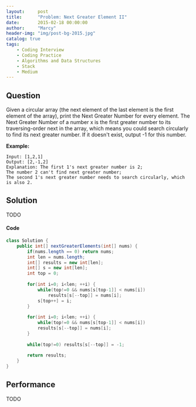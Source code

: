 ```yaml
---
layout:     post
title:      "Problem: Next Greater Element II"
date:       2015-02-18 00:00:00
author:     "Marcy"
header-img: "img/post-bg-2015.jpg"
catalog: true
tags:
    - Coding Interview
    - Coding Practice
    - Algorithms and Data Structures
    - Stack
    - Medium
---
```


## Question

Given a circular array (the next element of the last element is the first element of the array), print the Next Greater Number for every element. The Next Greater Number of a number x is the first greater number to its traversing-order next in the array, which means you could search circularly to find its next greater number. If it doesn't exist, output -1 for this number.

**Example:**

```
Input: [1,2,1]
Output: [2,-1,2]
Explanation: The first 1's next greater number is 2; 
The number 2 can't find next greater number; 
The second 1's next greater number needs to search circularly, which is also 2.
```

## Solution
TODO

#### Code
```java
class Solution {
    public int[] nextGreaterElements(int[] nums) {
        if(nums.length == 0) return nums;
        int len = nums.length;
        int[] results = new int[len];
        int[] s = new int[len];
        int top = 0;
        
        for(int i=0; i<len; ++i) {
            while(top!=0 && nums[s[top-1]] < nums[i])
                results[s[--top]] = nums[i];
            s[top++] = i;
        }
        
        for(int i=0; i<len; ++i) {
            while(top!=0 && nums[s[top-1]] < nums[i]) 
            results[s[--top]] = nums[i];
        }
        
        while(top!=0) results[s[--top]] = -1;
        
        return results;
    }
}
```

## Performance
TODO
